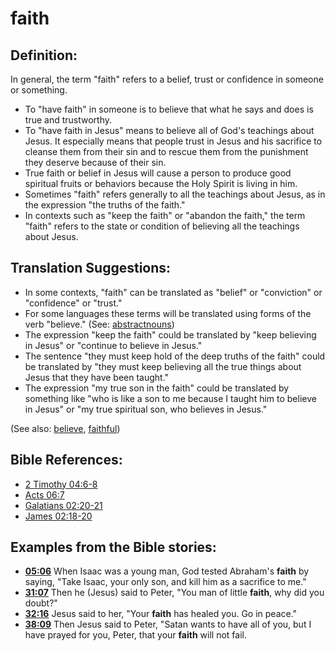 # faith #

## Definition: ##

In general, the term "faith" refers to a belief, trust or confidence in someone or something.

* To "have faith" in someone is to believe that what he says and does is true and trustworthy.
* To "have faith in Jesus" means to believe all of God's teachings about Jesus. It especially means that people trust in Jesus and his sacrifice to cleanse them from their sin and to rescue them from the punishment they deserve because of their sin.
* True faith or belief in Jesus will cause a person to produce good spiritual fruits or behaviors because the Holy Spirit is living in him.
* Sometimes "faith" refers generally to all the teachings about Jesus, as in the expression "the truths of the faith."
* In contexts such as "keep the faith" or "abandon the faith," the term "faith" refers to the state or condition of believing all the teachings about Jesus.

## Translation Suggestions: ##

* In some contexts, "faith" can be translated as "belief" or "conviction" or "confidence" or "trust."
* For some languages these terms will be translated using forms of the verb "believe." (See: [abstractnouns](en/ta-vol1/translate/man/figs-abstractnouns))
* The expression "keep the faith" could be translated by "keep believing in Jesus" or "continue to believe in Jesus."
* The sentence "they must keep hold of the deep truths of the faith" could be translated by "they must keep believing all the true things about Jesus that they have been taught."
* The expression "my true son in the faith" could be translated by something like "who is like a son to me because I taught him to believe in Jesus" or "my true spiritual son, who believes in Jesus."

(See also: [believe](../kt/believe.md), [faithful](../kt/faithful.md))

## Bible References: ##

* [2 Timothy 04:6-8](en/tn/2ti/help/04/06)
* [Acts 06:7](en/tn/act/help/06/07)
* [Galatians 02:20-21](en/tn/gal/help/02/20)
* [James 02:18-20](en/tn/jas/help/02/18)

## Examples from the Bible stories: ##

* __[05:06](en/tn/obs/help/05/06)__ When Isaac was a young man, God tested Abraham's __faith__  by saying, "Take Isaac, your only son, and kill him as a sacrifice to me."
* __[31:07](en/tn/obs/help/31/07)__ Then he (Jesus) said to Peter, "You man of little __faith__, why did you doubt?"
* __[32:16](en/tn/obs/help/32/16)__ Jesus said to her, "Your __faith__  has healed you. Go in peace."
* __[38:09](en/tn/obs/help/38/09)__ Then Jesus said to Peter, "Satan wants to have all of you, but I have prayed for you, Peter, that your __faith__  will not fail.